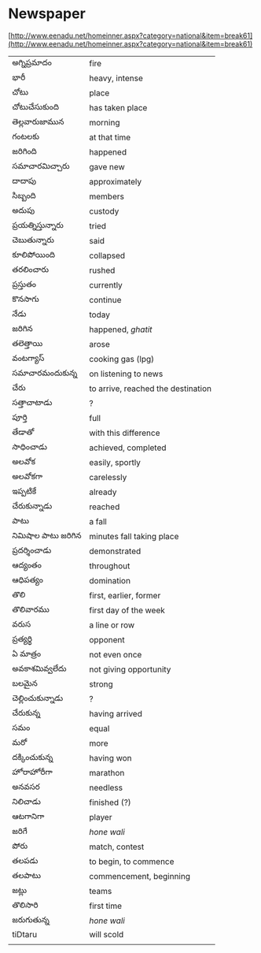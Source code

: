# Newspaper

[http://www.eenadu.net/homeinner.aspx?category=national&item=break61](http://www.eenadu.net/homeinner.aspx?category=national&item=break61)

  

|     |     |
| --- | --- |
| అగ్నిప్రమాదం | fire |
| భారీ | heavy, intense |
| చోటు | place |
| చోటుచేసుకుంది | has taken place |
| తెల్లవారుజామున | morning |
| గంటలకు | at that time |
| జరిగింది | happened |
| సమాచారమిచ్చారు | gave new |
| దాదాపు | approximately |
| సిబ్బంది | members |
| అదుపు | custody |
| ప్రయత్నిస్తున్నారు | tried |
| చెబుతున్నారు | said |
| కూలిపోయింది | collapsed |
| తరలించారు | rushed |
| ప్రస్తుతం | currently |
| కొనసాగు | continue |
| నేడు | today |
| జరిగిన | happened, _ghatit_ |
| తలెత్తాయి | arose |
| వంటగ్యాస్ | cooking gas (lpg) |
| సమాచారమందుకున్న | on listening to news |
| చేరు | to arrive, reached the destination |
| సత్తాచాటాడు | ?   |
| పూర్తి | full |
| తేడాతో | with this difference |
| సాధించాడు | achieved, completed |
| అలవోక | easily, sportly |
| అలవోకగా | carelessly |
| ఇప్పటికే | already |
| చేరుకున్నాడు | reached |
| పాటు | a fall |
| నిమిషాల పాటు జరిగిన | minutes fall taking place |
| ప్రదర్శించాడు | demonstrated |
| ఆద్యంతం | throughout |
| ఆధిపత్యం | domination |
| తొలి | first, earlier, former |
| తొలివారము | first day of the week |
| వరుస | a line or row |
| ప్రత్యర్థి | opponent |
| ఏ మాత్రం | not even once |
| అవకాశమివ్వలేదు | not giving opportunity |
| బలమైన | strong |
| చెల్లించుకున్నాడు | ?   |
| చేరుకున్న | having arrived |
| సమం | equal |
| మరో | more |
| దక్కించుకున్న | having won |
| హోరాహోరీగా | marathon |
| అనవసర | needless |
| నిలిచాడు | finished (?) |
| ఆటగానిగా | player |
| జరిగే | _hone wali_ |
| పోరు | match, contest |
| తలపడు | to begin, to commence |
| తలపాటు | commencement, beginning |
| జట్లు | teams |
| తొలిసారి | first time |
| జరుగుతున్న | _hone wali_ |
| tiDtaru | will scold |
|     |     |
